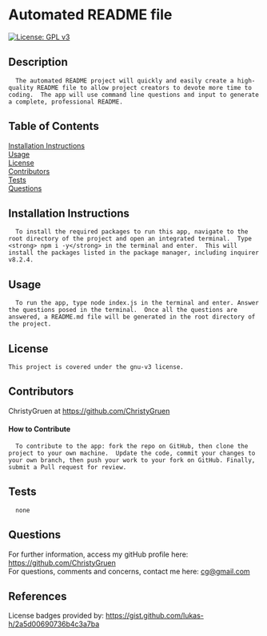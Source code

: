 
  # Automated README file

 [![License: GPL v3](https://img.shields.io/badge/License-GPLv3-blue.svg)](https://www.gnu.org/licenses/gpl-3.0)

  ## Description
  
      The automated README project will quickly and easily create a high-quality README file to allow project creators to devote more time to coding.  The app will use command line questions and input to generate a complete, professional README.  

  ## Table of Contents
  [Installation Instructions](#installation-instructions)<br>
  [Usage](#usage)<br>
  [License](#license)<br>
  [Contributors](#contributors)<br>
  [Tests](#tests)<br>
  [Questions](#questions)<br>

  
  ## Installation Instructions
  
      To install the required packages to run this app, navigate to the root directory of the project and open an integrated terminal.  Type <strong> npm i -y</strong> in the terminal and enter.  This will install the packages listed in the package manager, including inquirer v8.2.4.
  
  ## Usage
  
      To run the app, type node index.js in the terminal and enter. Answer the questions posed in the terminal.  Once all the questions are answered, a README.md file will be generated in the root directory of the project.
  
  ## License
    This project is covered under the gnu-v3 license.

  ## Contributors
  ChristyGruen at <https://github.com/ChristyGruen>
      
  #### How to Contribute
      To contribute to the app: fork the repo on GitHub, then clone the project to your own machine.  Update the code, commit your changes to your own branch, then push your work to your fork on GitHub. Finally, submit a Pull request for review.

  ## Tests
      none

  ## Questions
  For further information, access my gitHub profile here:
  <https://github.com/ChristyGruen>
  <br>
  For questions, comments and concerns, contact me here:
  <cg@gmail.com>

  ## References
  License badges provided by:
  <https://gist.github.com/lukas-h/2a5d00690736b4c3a7ba>


  
  